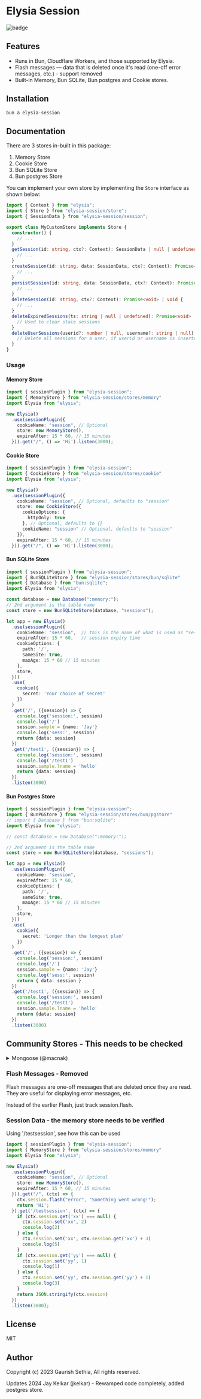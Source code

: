 # Elysia Session

![badge](https://github.com/gaurishhs/elysia-session/actions/workflows/npm-publish.yml/badge.svg)

## Features

- Runs in Bun, Cloudflare Workers, and those supported by Elysia.
- Flash messages — data that is deleted once it's read (one-off error messages, etc.) - support removed
- Built-in Memory, Bun SQLite, Bun postgres and Cookie stores. 

## Installation 

```bash
bun a elysia-session
```

## Documentation

There are 3 stores in-built in this package:

1. Memory Store
2. Cookie Store
3. Bun SQLite Store
4. Bun postgres Store

You can implement your own store by implementing the `Store` interface as shown below:

```ts
import { Context } from "elysia";
import { Store } from "elysia-session/store";
import { SessionData } from "elysia-session/session";

export class MyCustomStore implements Store {
  constructor() {
    // ...
  }
  getSession(id: string, ctx?: Context): SessionData | null | undefined | Promise<SessionData | null | undefined> {
    // ...
  }
  createSession(id: string, data: SessionData, ctx?: Context): Promise<void> | void {
    // ...
  }
  persistSession(id: string, data: SessionData, ctx?: Context): Promise<void> | void {
    // ...
  }
  deleteSession(id: string, ctx?: Context): Promise<void> | void {
    // ...
  }
  deleteExpiredSessions(ts: string | null | undefined): Promise<void> | void {
    // Used to clear stale sessions
  }
  deleteUserSessions(userid?: number | null, username?: string | null): Promise<void> | void {
    // Delete all sessions for a user, if userid or username is inserted into the session table
  }
}
```

### Usage

#### Memory Store

```ts
import { sessionPlugin } from "elysia-session";
import { MemoryStore } from "elysia-session/stores/memory"
import Elysia from "elysia";

new Elysia()
  .use(sessionPlugin({
    cookieName: "session", // Optional
    store: new MemoryStore(),
    expireAfter: 15 * 60, // 15 minutes
  })).get("/", () => 'Hi').listen(3000);
```

#### Cookie Store

```ts
import { sessionPlugin } from "elysia-session";
import { CookieStore } from "elysia-session/stores/cookie"
import Elysia from "elysia";

new Elysia()
  .use(sessionPlugin({
    cookieName: "session", // Optional, defaults to "session"
    store: new CookieStore({
      cookieOptions: {
        httpOnly: true
      }, // Optional, defaults to {}
      cookieName: "session" // Optional, defaults to "session"
    }),
    expireAfter: 15 * 60, // 15 minutes
  })).get("/", () => 'Hi').listen(3000);
```

#### Bun SQLite Store

```ts
import { sessionPlugin } from "elysia-session";
import { BunSQLiteStore } from "elysia-session/stores/bun/sqlite"
import { Database } from "bun:sqlite";
import Elysia from "elysia";

const database = new Database(":memory:");
// 2nd argument is the table name
const store = new BunSQLiteStore(database, "sessions");

let app = new Elysia()
  .use(sessionPlugin({
    cookieName: "session",  // this is the name of what is used as "session"
    expireAfter: 15 * 60,   // session expiry time
    cookieOptions: {
      path: '/',
      sameSite: true,
      maxAge: 15 * 60 // 15 minutes
    },
    store,
  }))
  .use(
    cookie({
      secret: 'Your choice of secret'
    })
  )
  .get('/', ({session}) => {
    console.log('session:', session)
    console.log('/')
    session.sample = {name: 'Jay'}
    console.log('sess:', session)
    return {data: session}
  })
  .get('/test1', ({session}) => {
    console.log('session:', session)
    console.log('/test1')
    session.sample.lname = 'hello'
    return {data: session}
  })
  .listen(3000)
```

#### Bun Postgres Store

```ts
import { sessionPlugin } from "elysia-session";
import { BunPGStore } from "elysia-session/stores/bun/pgstore"
// import { Database } from "bun:sqlite";
import Elysia from "elysia";

// const database = new Database(":memory:");

// 2nd argument is the table name
const store = new BunSQLiteStore(database, "sessions");

let app = new Elysia()
  .use(sessionPlugin({
    cookieName: "session",
    expireAfter: 15 * 60,
    cookieOptions: {
      path: '/',
      sameSite: true,
      maxAge: 15 * 60 // 15 minutes
    },
    store,
  }))
  .use(
    cookie({
      secret: 'Longer than the longest plan'
    })
  )
  .get('/', ({session}) => {
    console.log('session:', session)
    console.log('/')
    session.sample = {name: 'Jay'}
    console.log('sess:', session)
    return { data: session }
  })
  .get('/test1', ({session}) => {
    console.log('session:', session)
    console.log('/test1')
    session.sample.lname = 'hello'
    return {data: session}
  })
  .listen(3000)
```

## Community Stores -  This needs to be checked

<details>
  <summary>Mongoose (@macnak)</summary>
  
```ts
import { Context } from "elysia";
import { SessionData } from "elysia-session/session";
import { Store } from "elysia-session/store";
import * as mongoose from 'mongoose';



export interface ISession extends mongoose.Document {
  _id: string;
  sessionData: SessionData;
}

export class MongooseStore implements Store {
  private db: typeof import('mongoose');
  private collection: string;
  private schema: mongoose.Schema | null;
  private model: mongoose.Model<ISession> | null;

  constructor(db: typeof import('mongoose'), collection: string) {
    this.db = db;
    this.collection = collection;
    this.schema = new mongoose.Schema({
      _id: String,
      sessionData: { type: JSON },
    })
    this.model = mongoose.model<ISession>(collection, this.schema);
  }

  getSession (id?: string | undefined, ctx?: Context): SessionData | Promise<SessionData | null | undefined> | null | undefined {
    if (!id) return null;
    if (this.model) {
      this.model.findOne({ _id: id }, (err: Error, session: ISession) => {
        if (err || !session) return null;
        return session.sessionData
      })
    } else
      return null
  }

  createSession (data: SessionData, id: string, ctx?: Context): void | Promise<void> {
    console.log("createSession")
    if (this.model) {
      const session = new this.model({
        _id: id,
        sessionData: data,
      })
      session.save();
    }
  }

  deleteSession (id?: string | undefined, ctx?: Context): void | Promise<void> {
    if (!id) return;
    console.log("deleteSession")
    if (this.model) {
      this.model.deleteOne({ _id: id })
    }
  }

  persistSession (data: SessionData, id?: string, ctx?: Context): Promise<void> | void {
    if (!id) return;
    console.log("persistSession")
    if (this.model) {
      this.model.updateOne({ _id: id }, { sessionData: data })
    }
  }
}
```

</details>

### Flash Messages - Removed

Flash messages are one-off messages that are deleted once they are read. They are useful for displaying error messages, etc.

Instead of the earlier Flash, just track session.flash. 

### Session Data - the memory store needs to be verified

Using '/testsession', see how this can be used
```ts
import { sessionPlugin } from "elysia-session";
import { MemoryStore } from "elysia-session/stores/memory"
import Elysia from "elysia";

new Elysia()
  .use(sessionPlugin({
    cookieName: "session", // Optional
    store: new MemoryStore(),
    expireAfter: 15 * 60, // 15 minutes
  })).get("/", (ctx) => {
    ctx.session.flash("error", "Something went wrong!");
    return 'Hi';
  }).get('/testsession', (ctx) => {
    if (ctx.session.get('xx') === null) {
      ctx.session.set('xx', 2)
      console.log(2)
    } else {
      ctx.session.set('xx', ctx.session.get('xx') + 3)
      console.log(5)
    }
    if (ctx.session.get('yy') === null) {
      ctx.session.set('yy', 1)
      console.log(1)
    } else {
      ctx.session.set('yy', ctx.session.get('yy') + 1)
      console.log(3)
    }
    return JSON.stringify(ctx.session)
  })
  .listen(3000);
```

## License

MIT

## Author

Copyright (c) 2023 Gaurish Sethia, All rights reserved.

Updates 2024 Jay Kelkar (jkelkar) - Rewamped code completely, added postgres store.
